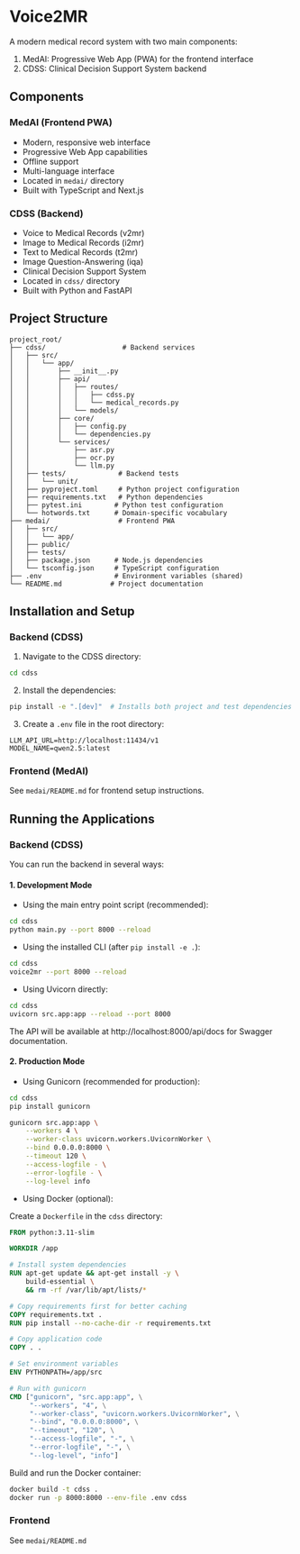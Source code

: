 # Voice2MR

A modern medical record system with two main components:
1. MedAI: Progressive Web App (PWA) for the frontend interface
2. CDSS: Clinical Decision Support System backend

## Components

### MedAI (Frontend PWA)
- Modern, responsive web interface
- Progressive Web App capabilities
- Offline support
- Multi-language interface
- Located in `medai/` directory
- Built with TypeScript and Next.js

### CDSS (Backend)
- Voice to Medical Records (v2mr)
- Image to Medical Records (i2mr)
- Text to Medical Records (t2mr)
- Image Question-Answering (iqa)
- Clinical Decision Support System
- Located in `cdss/` directory
- Built with Python and FastAPI

## Project Structure

```
project_root/
├── cdss/                   # Backend services
│   ├── src/
│   │   └── app/
│   │       ├── __init__.py
│   │       ├── api/
│   │       │   ├── routes/
│   │       │   │   ├── cdss.py
│   │       │   │   └── medical_records.py
│   │       │   └── models/
│   │       ├── core/
│   │       │   ├── config.py
│   │       │   └── dependencies.py
│   │       └── services/
│   │           ├── asr.py
│   │           ├── ocr.py
│   │           └── llm.py
│   ├── tests/             # Backend tests
│   │   └── unit/
│   ├── pyproject.toml     # Python project configuration
│   ├── requirements.txt   # Python dependencies
│   ├── pytest.ini        # Python test configuration
│   └── hotwords.txt      # Domain-specific vocabulary
├── medai/                 # Frontend PWA
│   ├── src/
│   │   └── app/
│   ├── public/
│   ├── tests/
│   ├── package.json      # Node.js dependencies
│   └── tsconfig.json     # TypeScript configuration
├── .env                  # Environment variables (shared)
└── README.md            # Project documentation
```

## Installation and Setup

### Backend (CDSS)

1. Navigate to the CDSS directory:
```bash
cd cdss
```

2. Install the dependencies:
```bash
pip install -e ".[dev]"  # Installs both project and test dependencies
```

3. Create a `.env` file in the root directory:
```
LLM_API_URL=http://localhost:11434/v1
MODEL_NAME=qwen2.5:latest
```

### Frontend (MedAI)

See `medai/README.md` for frontend setup instructions.

## Running the Applications

### Backend (CDSS)

You can run the backend in several ways:

#### 1. Development Mode

- Using the main entry point script (recommended):

```bash
cd cdss
python main.py --port 8000 --reload
```

- Using the installed CLI (after `pip install -e .`):

```bash
cd cdss
voice2mr --port 8000 --reload
```

- Using Uvicorn directly:

```bash
cd cdss
uvicorn src.app:app --reload --port 8000
```

The API will be available at http://localhost:8000/api/docs for Swagger documentation.

#### 2. Production Mode

- Using Gunicorn (recommended for production):

```bash
cd cdss
pip install gunicorn

gunicorn src.app:app \
    --workers 4 \
    --worker-class uvicorn.workers.UvicornWorker \
    --bind 0.0.0.0:8000 \
    --timeout 120 \
    --access-logfile - \
    --error-logfile - \
    --log-level info
```

- Using Docker (optional):

Create a `Dockerfile` in the `cdss` directory:

```dockerfile
FROM python:3.11-slim

WORKDIR /app

# Install system dependencies
RUN apt-get update && apt-get install -y \
    build-essential \
    && rm -rf /var/lib/apt/lists/*

# Copy requirements first for better caching
COPY requirements.txt .
RUN pip install --no-cache-dir -r requirements.txt

# Copy application code
COPY . .

# Set environment variables
ENV PYTHONPATH=/app/src

# Run with gunicorn
CMD ["gunicorn", "src.app:app", \
     "--workers", "4", \
     "--worker-class", "uvicorn.workers.UvicornWorker", \
     "--bind", "0.0.0.0:8000", \
     "--timeout", "120", \
     "--access-logfile", "-", \
     "--error-logfile", "-", \
     "--log-level", "info"]
```

Build and run the Docker container:

```bash
docker build -t cdss .
docker run -p 8000:8000 --env-file .env cdss
```

### Frontend
See `medai/README.md`